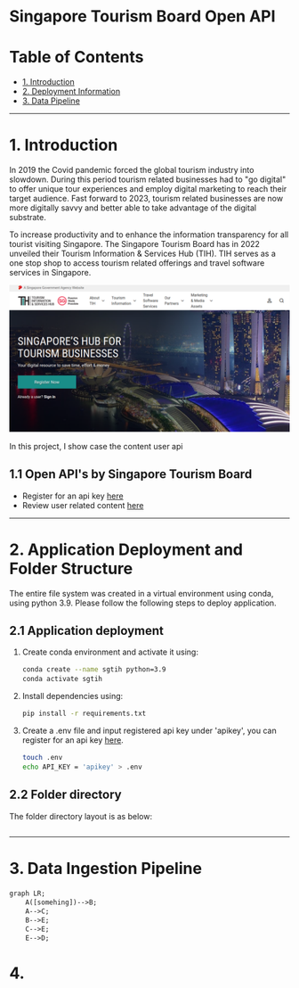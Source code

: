 # Singapore Tourism Board Open API

# Table of Contents
 - [1. Introduction](#1-introduction)
 - [2. Deployment Information](#2-application-deployment-and-folder-structure)
 - [3. Data Pipeline](#3-data-ingestion-pipeline)

---
# 1. Introduction

In 2019 the Covid pandemic forced the global tourism industry into slowdown. During this period tourism related businesses had to "go digital" to offer unique tour experiences and employ digital marketing to reach their target audience. Fast forward to 2023, tourism related businesses are now more digitally savvy and better able to take advantage of the digital substrate.

To increase productivity and to enhance the information transparency for all tourist visiting Singapore. The Singapore Tourism Board has in 2022 unveiled their Tourism Information & Services Hub (TIH). TIH serves as a one stop shop to access tourism related offerings and travel software services in Singapore.

<!-- [link](https://youtu.be/6KOMO8dE3K0)
[![IMAGE ALT TEXT HERE](https://img.youtube.com/vi/YOUTUBE_VIDEO_ID_HERE/0.jpg)](https://youtu.be/6KOMO8dE3K0) -->
[![Image](./assets/sgtih_mainpage_sshot.png)](https://youtu.be/6KOMO8dE3K0)

In this project, I show case the content user api





## 1.1 Open API's by Singapore Tourism Board

- Register for an api key [here](https://tih-iam.stb.gov.sg/iamsso/register?service=https://tih.stb.gov.sg/bin/loginValidation&regType=dev)
- Review user related content [here](https://tih-dev.stb.gov.sg/content-api/apis)

---
# 2. Application Deployment and Folder Structure

The entire file system was created in a virtual environment using conda, using python 3.9. Please follow the following steps to deploy application.
## 2.1 Application deployment
1. Create conda environment and activate it using:
    ```bash
    conda create --name sgtih python=3.9
    conda activate sgtih
    ```
2. Install dependencies using:
    ```bash
    pip install -r requirements.txt
    ```
3. Create a .env file and input registered api key under 'apikey', you can register for an api key [here](https://tih-iam.stb.gov.sg/iamsso/register?service=https://tih.stb.gov.sg/bin/loginValidation&regType=dev).
   ```bash
   touch .env
   echo API_KEY = 'apikey' > .env
   ```


## 2.2 Folder directory

The folder directory layout is as below:
```bash
```

---
# 3. Data Ingestion Pipeline

```mermaid
graph LR;
    A([somehing])-->B;
    A-->C;
    B-->E;
    C-->E;
    E-->D;
```
# 4. 

